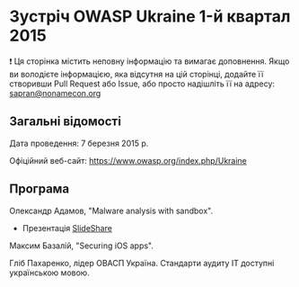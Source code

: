 # Зустріч OWASP Ukraine 1-й квартал 2015

:exclamation: Ця сторінка містить неповну інформацію та вимагає доповнення. Якщо ви володієте інформацією, яка відсутня на цій сторінці, додайте її створивши Pull Request або Issue, або просто надішліть її на адресу: sapran@nonamecon.org

## Загальні відомості

Дата проведення: 7 березня 2015 р.

Офіційний веб-сайт: https://www.owasp.org/index.php/Ukraine

## Програма

Олександр Адамов, "Malware analysis with sandbox".
- Презентація [SlideShare](http://www.slideshare.net/uisgslide/sandbox-kiev)

Максим Базалій, "Securing iOS apps".

Гліб Пахаренко, лідер ОВАСП Україна. Стандарти аудиту ІТ доступні українською мовою.
